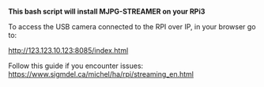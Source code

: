 **This bash script will install MJPG-STREAMER on your RPi3**

To access the USB camera connected to the RPI over IP, in your browser go to:

http://123.123.10.123:8085/index.html

Follow this guide if you encounter issues:
https://www.sigmdel.ca/michel/ha/rpi/streaming_en.html

